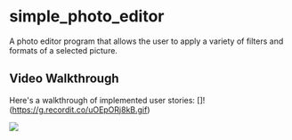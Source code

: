 # simple_photo_editor

A photo editor program that allows the user to apply a variety of filters and formats of a selected picture.

## Video Walkthrough
Here's a walkthrough of implemented user stories:
[]!(https://g.recordit.co/uOEpORj8kB.gif)

<img src='https://g.recordit.co/uOEpORj8kB.gif' />

